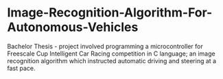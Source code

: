 # Image-Recognition-Algorithm-For-Autonomous-Vehicles
Bachelor Thesis - project involved programming a microcontroller for Freescale Cup Intelligent Car Racing competition in C language; an image recognition algorithm which instructed automatic driving and steering at a fast pace.
